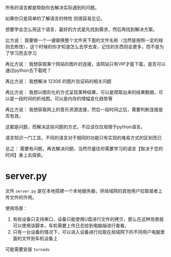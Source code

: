 所有的语言都是帮助你去解决实际遇到的问题。

如果你只是简单的了解语言的特性 则很容易忘记。

想要学会怎么用这个语言，最好的方式是先找到需求，然后再找到解决方案。

比方说： 我要做一个一键替换整个文件夹下面的文件名称（当然是按照一定的规则去修改），这个时候的你才知道怎么去学去查，记住的东西则会更多，而不是为了学习而去学习

再比方说： 我想获取某个网站的图片的连接，该网站只有VIP才能下载，是否可以通过python去下载呢？

再比方说： 我想解决 12306 的图片验证码的相关问题

再比方说： 我想以图形化的方式呈现某种结果，可以是爬取出来的结果数据，可以是一段时间的折线图，可以是内存的增幅变化趋势等

再比方说： 我想获取网上的音乐资源连接，然后一段时间之后，需要判断连接是否有效。

这都是问题，而解决这些问题的方式，不应该仅仅局限于python语言。

语言知识一门工具，不同的语言对于相同的功能只有实现的难易方式的区别而已

总之： 需要有问题，再去解决问题，当然尽量往你需要学习的语言【取决于您的时间】身上去探索。
# server.py

文件 `server.py` 是在本地搭建一个本地服务器，供局域网的其他用户拉取或者上传文件的作用。

使用场景：

1. 有些设备只支持串口，设备只能使用U盘进行文件的拷贝，那么在这种场景就可以使用该脚本，车机需要上传日志给到电脑端进行查看，
2. 只有一台设备的情况下，可以进入设备进行拉取在局域网下的不同用户电脑里面的文件到车机设备上

可能需要安装 `tornado` 


